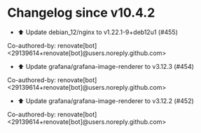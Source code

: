 # Changelog since v10.4.2
- ⬆️ Update debian_12/nginx to v1.22.1-9+deb12u1 (#455)

Co-authored-by: renovate[bot] <29139614+renovate[bot]@users.noreply.github.com> 
- ⬆️ Update grafana/grafana-image-renderer to v3.12.3 (#454)

Co-authored-by: renovate[bot] <29139614+renovate[bot]@users.noreply.github.com> 
- ⬆️ Update grafana/grafana-image-renderer to v3.12.2 (#452)

Co-authored-by: renovate[bot] <29139614+renovate[bot]@users.noreply.github.com> 
